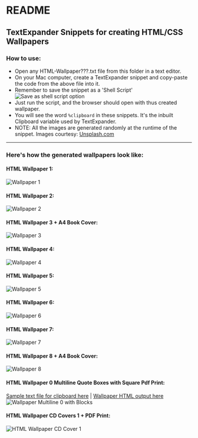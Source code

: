 # README
## TextExpander Snippets for creating HTML/CSS Wallpapers

### How to use:

* Open any HTML-Wallpaper???.txt file from this folder in a text editor.
* On your Mac computer, create a TextExpander snippet and copy-paste the code from the above file into it.
* Remember to save the snippet as a 'Shell Script'  
![Save as shell script option](./showcase-images/screenshot-shell-script-howto.jpg)
* Just run the script, and the browser should open with thus created wallpaper.
* You will see the word `%clipboard` in these snippets. It's the inbuilt Clipboard variable used by TextExpander.
* NOTE: All the images are generated randomly at the runtime of the snippet. Images courtesy: [Unsplash.com](https://unsplash.com/?grid=multi)
----------

### Here's how the generated wallpapers look like:

#### HTML Wallpaper 1:
![Wallpaper 1](./showcase-images/screenshot-wallpaper-1.jpg)

#### HTML Wallpaper 2:
![Wallpaper 2](./showcase-images/screenshot-wallpaper-2.jpg)

#### HTML Wallpaper 3 + A4 Book Cover:
![Wallpaper 3](./showcase-images/screenshot-wallpaper-3.jpg)

#### HTML Wallpaper 4:
![Wallpaper 4](./showcase-images/screenshot-wallpaper-4.jpg)

#### HTML Wallpaper 5:
![Wallpaper 5](./showcase-images/screenshot-wallpaper-5.jpg)

#### HTML Wallpaper 6:
![Wallpaper 6](./showcase-images/screenshot-wallpaper-6.jpg)

#### HTML Wallpaper 7:
![Wallpaper 7](./showcase-images/screenshot-wallpaper-7.jpg)

#### HTML Wallpaper 8 + A4 Book Cover:
![Wallpaper 8](./showcase-images/screenshot-wallpaper-8.jpg)

#### HTML Wallpaper 0 Multiline Quote Boxes with Square Pdf Print:   
[Sample text file for clipboard here](sample-and-output-files/sample-quotes-text-for-multiline-wallpaper0.txt) | [Wallpaper HTML output here](sample-and-output-files/quotes_TMP-wallpaper-wm0.html)
![Wallpaper Multiline 0 with Blocks](./showcase-images/screenshot-wallpaper-multiline-0.jpg)

#### HTML Wallpaper CD Covers 1 + PDF Print:
![HTML Wallpaper CD Cover 1](./showcase-images/screenshot-wallpaper-wcd1.jpg)
